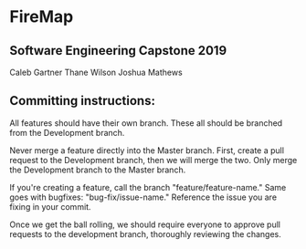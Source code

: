 # FireMap
## Software Engineering Capstone 2019

Caleb Gartner
Thane Wilson
Joshua Mathews

## Committing instructions:

All features should have their own branch.  These all should be branched from the Development branch.  

Never merge a feature directly into the Master branch.  First, create a pull request to the Development branch, then we will merge the two.  Only merge the Development branch to the Master branch.

If you're creating a feature, call the branch "feature/feature-name."  Same goes with bugfixes: "bug-fix/issue-name."  Reference the issue you are fixing in your commit.

Once we get the ball rolling, we should require everyone to approve pull requests to the development branch, thoroughly reviewing the changes.
